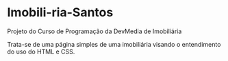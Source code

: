 # Imobili-ria-Santos
Projeto do Curso de Programação da DevMedia de Imobiliária

Trata-se de uma página simples de uma imobiliária visando o entendimento do uso do HTML e CSS.
